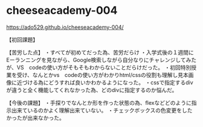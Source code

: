 # cheeseacademy-004
https://ado529.github.io/cheeseacademy-004/

【初回課題】

【苦労した点】
・すべてが初めてだった為、苦労だらけ
・入学式後の１週間にEーランニングを見ながら、Google検索しながら自分なりにチャレンジしてみたが、VS　codeの使い方がそもそもわからないことだらけだった。
・初回特別授業を受け、なんとかvs　codeの使い方がわかりhtml/cssの役割も理解し見本画像に近づける為にどうすれば良いかわかるようになった。
・cssで指定するdivが違うと全く機能してくれなかった為、どのdivに指定するのか悩んだ。

【今後の課題】
・手探りでなんとか形を作った状態の為、flexなどどのように指示出来ているのかよく理解出来ていない。
・チェックボックスの色変更をしたかったが出来なかった。

